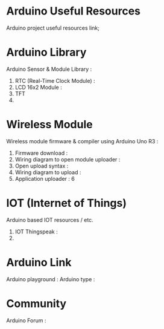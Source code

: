 # Arduino Useful Resources
Arduino project useful resources link;<br/>

# Arduino Library
Arduino Sensor & Module Library :<br/>
1. RTC (Real-Time Clock Module) : 
2. LCD 16x2 Module : 
3. TFT
4. 

# Wireless Module
Wireless module firmware & compiler using Arduino Uno R3 :
1. Firmware download : 
2. Wiring diagram to open module uploader : 
3. Open upload syntax : 
4. Wiring diagram to upload :
5. Application uploader :
6

# IOT (Internet of Things)
Arduino based IOT resources / etc.
1. IOT Thingspeak : 
2. 

# Arduino Link
Arduino playground :
Arduino type :

# Community
Arduino Forum : <br/>
